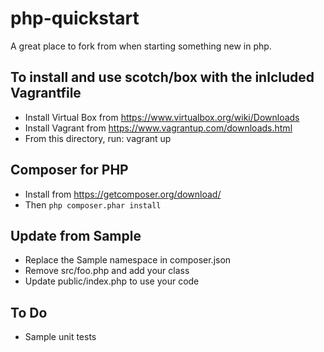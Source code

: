 # php-quickstart
A great place to fork from when starting something new in php.

## To install and use scotch/box with the inlcluded Vagrantfile

* Install Virtual Box from https://www.virtualbox.org/wiki/Downloads
* Install Vagrant from https://www.vagrantup.com/downloads.html
* From this directory, run: vagrant up

## Composer for PHP
* Install from https://getcomposer.org/download/
* Then `php composer.phar install`

## Update from Sample
* Replace the Sample namespace in composer.json
* Remove src/foo.php and add your class
* Update public/index.php to use your code

## To Do
* Sample unit tests
